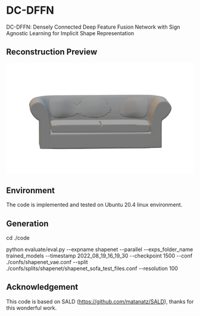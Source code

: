 # DC-DFFN
DC-DFFN: Densely Connected Deep Feature Fusion Network with Sign Agnostic Learning for Implicit Shape Representation

## Reconstruction Preview
![plot](https://github.com/basher8488881/DC-DFFN/blob/master/sofa1.png)


## Environment
The code is implemented and  tested on Ubuntu 20.4 linux environment. 

## Generation 

cd ./code  

python evaluate/eval.py --expname shapenet --parallel --exps_folder_name trained_models --timestamp 2022_08_19_16_19_30 --checkpoint 1500 --conf ./confs/shapenet_vae.conf --split ./confs/splits/shapenet/shapenet_sofa_test_files.conf --resolution 100



## Acknowledgement 
This code is based on SALD (https://github.com/matanatz/SALD), thanks for this wonderful work. 

